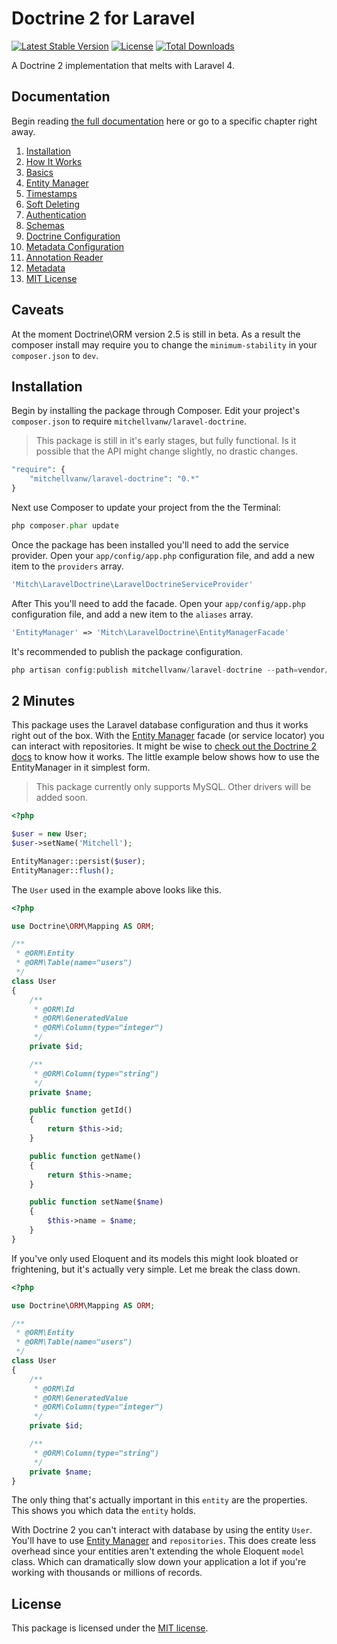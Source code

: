# Doctrine 2 for Laravel

[![Latest Stable Version](https://poser.pugx.org/mitchellvanw/laravel-doctrine/version.png)](https://packagist.org/packages/mitchellvanw/laravel-doctrine)
[![License](https://poser.pugx.org/mitchellvanw/laravel-doctrine/license.png)](https://packagist.org/packages/mitchellvanw/laravel-doctrine)
[![Total Downloads](https://poser.pugx.org/mitchellvanw/laravel-doctrine/downloads.png)](https://packagist.org/packages/mitchellvanw/laravel-doctrine)

A Doctrine 2 implementation that melts with Laravel 4.

## Documentation

Begin reading [the full documentation](https://github.com/mitchellvanw/laravel-doctrine/wiki) here or go to a specific chapter right away.

1. [Installation](https://github.com/mitchellvanw/laravel-doctrine/wiki/Installation)
2. [How It Works](https://github.com/mitchellvanw/laravel-doctrine/wiki/How-It-Works)
  1. [Basics](https://github.com/mitchellvanw/laravel-doctrine/wiki/Basics)
  2. [Entity Manager](https://github.com/mitchellvanw/laravel-doctrine/wiki/Entity-Manager)
  3. [Timestamps](https://github.com/mitchellvanw/laravel-doctrine/wiki/Timestamps)
  4. [Soft Deleting](https://github.com/mitchellvanw/laravel-doctrine/wiki/Soft-Deleting)
  5. [Authentication](https://github.com/mitchellvanw/laravel-doctrine/wiki/Authentication)
3. [Schemas](https://github.com/mitchellvanw/laravel-doctrine/wiki/Schemas)
4. [Doctrine Configuration](https://github.com/mitchellvanw/laravel-doctrine/wiki/Doctrine-Configuration)
  1. [Metadata Configuration](https://github.com/mitchellvanw/laravel-doctrine/wiki/Metadata-Configuration)
  2. [Annotation Reader](https://github.com/mitchellvanw/laravel-doctrine/wiki/Annotation-Reader)
  3. [Metadata](https://github.com/mitchellvanw/laravel-doctrine/wiki/Metadata)
5. [MIT License](https://github.com/mitchellvanw/laravel-doctrine/blob/master/LICENSE)

## Caveats

At the moment Doctrine\ORM version 2.5 is still in beta. As a result the composer install may require you to change
the `minimum-stability` in your `composer.json` to `dev`.

## Installation

Begin by installing the package through Composer. Edit your project's `composer.json` to require `mitchellvanw/laravel-doctrine`.

> This package is still in it's early stages, but fully functional. Is it possible that the API might change slightly, no drastic changes.

```php
"require": {
    "mitchellvanw/laravel-doctrine": "0.*"
}
```

Next use Composer to update your project from the the Terminal:

```php
php composer.phar update
```

Once the package has been installed you'll need to add the service provider. Open your `app/config/app.php` configuration file, and add a new item to the `providers` array.

```php
'Mitch\LaravelDoctrine\LaravelDoctrineServiceProvider'
```

After This you'll need to add the facade. Open your `app/config/app.php` configuration file, and add a new item to the `aliases` array.

```php
'EntityManager' => 'Mitch\LaravelDoctrine\EntityManagerFacade'
```

It's recommended to publish the package configuration.

```php
php artisan config:publish mitchellvanw/laravel-doctrine --path=vendor/mitchellvanw/laravel-doctrine/config
```

## 2 Minutes

This package uses the Laravel database configuration and thus it works right out of the box. With the [Entity Manager](https://github.com/mitchellvanw/laravel-doctrine/wiki/Entity-Manager) facade (or service locator) you can interact with repositories.
It might be wise to [check out the Doctrine 2 docs](http://docs.doctrine-project.org/projects/doctrine-orm/en/latest/index.html) to know how it works.
The little example below shows how to use the EntityManager in it simplest form.

> This package currently only supports MySQL. Other drivers will be added soon.

```php
<?php

$user = new User;
$user->setName('Mitchell');

EntityManager::persist($user);
EntityManager::flush();
```

The `User` used in the example above looks like this.

```php
<?php

use Doctrine\ORM\Mapping AS ORM;

/**
 * @ORM\Entity
 * @ORM\Table(name="users")
 */
class User
{
    /**
     * @ORM\Id
     * @ORM\GeneratedValue
     * @ORM\Column(type="integer")
     */
    private $id;

    /**
     * @ORM\Column(type="string")
     */
    private $name;

    public function getId()
    {
        return $this->id;
    }

    public function getName()
    {
        return $this->name;
    }

    public function setName($name)
    {
        $this->name = $name;
    }
}
```

If you've only used Eloquent and its models this might look bloated or frightening, but it's actually very simple. Let me break the class down.

```php
<?php

use Doctrine\ORM\Mapping AS ORM;

/**
 * @ORM\Entity
 * @ORM\Table(name="users")
 */
class User
{
    /**
     * @ORM\Id
     * @ORM\GeneratedValue
     * @ORM\Column(type="integer")
     */
    private $id;

    /**
     * @ORM\Column(type="string")
     */
    private $name;
}
```

The only thing that's actually important in this `entity` are the properties. This shows you which data the `entity` holds.

With Doctrine 2 you can't interact with database by using the entity `User`. You'll have to use [Entity Manager](https://github.com/mitchellvanw/laravel-doctrine/wiki/Entity-Manager) and `repositories`.
This does create less overhead since your entities aren't extending the whole Eloquent `model` class. Which can dramatically slow down your application a lot if you're working with thousands or millions of records.

## License

This package is licensed under the [MIT license](https://github.com/mitchellvanw/laravel-doctrine/blob/master/LICENSE).
